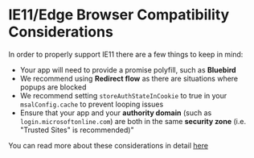 # IE11/Edge Browser Compatibility Considerations

In order to properly support IE11 there are a few things to keep in mind:

- Your app will need to provide a promise polyfill, such as **Bluebird**
- We recommend using **Redirect flow** as there are situations where popups are blocked
- We recommend setting `storeAuthStateInCookie` to true in your `msalConfig.cache` to prevent looping issues
- Ensure that your app and your **authority domain** (such as `login.microsoftonline.com`) are both in the same **security zone** (i.e. "Trusted Sites" is recommended)"

You can read more about these considerations in detail [here](https://github.com/AzureAD/microsoft-authentication-library-for-js/tree/dev/lib/msal-browser/docs/internet-explorer.md)
